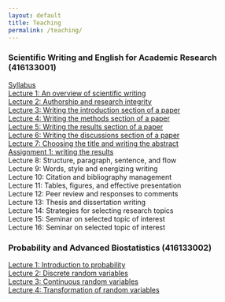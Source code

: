 ```yaml
---
layout: default
title: Teaching
permalink: /teaching/
---
```


### **Scientific Writing and English for Academic Research (416133001)**

[Syllabus](/files/course_materials/sci_writing/Syllabus.pdf)\
[Lecture 1: An overview of scientific writing](/files/course_materials/sci_writing/Lecture1_overview.pdf)\
[Lecture 2: Authorship and research integrity](/files/course_materials/sci_writing/Lecture2_authorship.pdf) \
[Lecture 3: Writing the introduction section of a paper](/files/course_materials/sci_writing/Lecture3_introduction.pdf) \
[Lecture 4: Writing the methods section of a paper](/files/course_materials/sci_writing/Lecture4_methods.pdf) \
[Lecture 5: Writing the results section of a paper](/files/course_materials/sci_writing/Lecture5_results.pdf) \
[Lecture 6: Writing the discussions section of a paper](/files/course_materials/sci_writing/Lecture6_discussions.pdf) \
[Lecture 7: Choosing the title and writing the abstract](/files/course_materials/sci_writing/Lecture7_abstract.pdf) \
[Assignment 1: writing the results](/files/course_materials/sci_writing/Assignment_1.pdf) \
Lecture 8: Structure, paragraph, sentence, and flow \
Lecture 9: Words, style and energizing writing \
Lecture 10: Citation and bibliography management \
Lecture 11: Tables, figures, and effective presentation \
Lecture 12: Peer review and responses to comments \
Lecture 13: Thesis and dissertation writing \
Lecture 14: Strategies for selecting research topics \
Lecture 15: Seminar on selected topic of interest \
Lecture 16: Seminar on selected topic of interest

### **Probability and Advanced Biostatistics (416133002)**

[Lecture 1: Introduction to probability](files/course_materials/statistics/Lecture1_probability.pdf) \
[Lecture 2: Discrete random variables](files/course_materials/statistics/Lecture2_discrete.pdf) \
[Lecture 3: Continuous random variables](files/course_materials/statistics/Lecture3_continuous.pdf)\
[Lecture 4: Transformation of random variables](files/course_materials/statistics/Lecture4_transformation.pdf)


